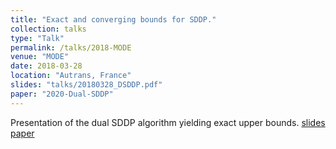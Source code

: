 ```yaml
---
title: "Exact and converging bounds for SDDP."
collection: talks
type: "Talk"
permalink: /talks/2018-MODE
venue: "MODE"
date: 2018-03-28
location: "Autrans, France"
slides: "talks/20180328_DSDDP.pdf"
paper: "2020-Dual-SDDP"
---
```

Presentation of the dual SDDP algorithm yielding exact upper bounds.
[slides](../files/talks/20180328_DSDDP.pdf)
[paper](/publication/2020-Dual-SDDP)